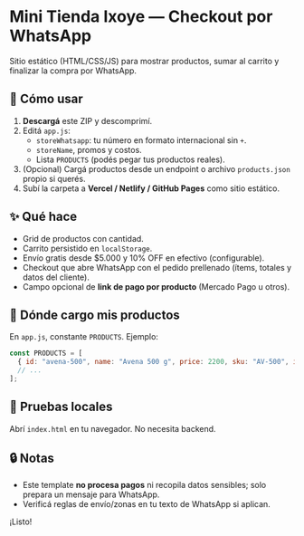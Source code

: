 # Mini Tienda Ixoye — Checkout por WhatsApp

Sitio estático (HTML/CSS/JS) para mostrar productos, sumar al carrito y finalizar la compra por WhatsApp.

## 🚀 Cómo usar
1. **Descargá** este ZIP y descomprimí.
2. Editá `app.js`:
   - `storeWhatsapp`: tu número en formato internacional sin `+`.
   - `storeName`, promos y costos.
   - Lista `PRODUCTS` (podés pegar tus productos reales).
3. (Opcional) Cargá productos desde un endpoint o archivo `products.json` propio si querés.
4. Subí la carpeta a **Vercel / Netlify / GitHub Pages** como sitio estático.

## ✨ Qué hace
- Grid de productos con cantidad.
- Carrito persistido en `localStorage`.
- Envío gratis desde $5.000 y 10% OFF en efectivo (configurable).
- Checkout que abre WhatsApp con el pedido prellenado (ítems, totales y datos del cliente).
- Campo opcional de **link de pago por producto** (Mercado Pago u otros).

## 🧩 Dónde cargo mis productos
En `app.js`, constante `PRODUCTS`. Ejemplo:

```js
const PRODUCTS = [
  { id: "avena-500", name: "Avena 500 g", price: 2200, sku: "AV-500", image: "URL", paymentLink: "" },
  // ...
];
```

## 🧪 Pruebas locales
Abrí `index.html` en tu navegador. No necesita backend.

## 🔒 Notas
- Este template **no procesa pagos** ni recopila datos sensibles; solo prepara un mensaje para WhatsApp.
- Verificá reglas de envío/zonas en tu texto de WhatsApp si aplican.

¡Listo!